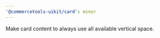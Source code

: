 ```yaml
---
'@commercetools-uikit/card': minor
---
```


Make card content to always use all available vertical space.

